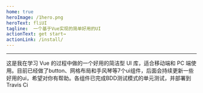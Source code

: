 ```yaml
---
home: true
heroImage: /1hero.png
heroText: fliUI
tagline:  一个基于Vue实现的简单好用的UI                  
actionText: get start→          
actionLink: /install/    
---
```

<hr>
这是我在学习 Vue 的过程中做的一个好用的简洁型 UI 库，适合移动端和 PC 端使用。目前已经做了button、网格布局和手风琴等7个ui组件，后面会持续更新一些好用的ui，希望对你有帮助。各组件已完成BDD测试模式的单元测试，并部署到Travis Ci       



